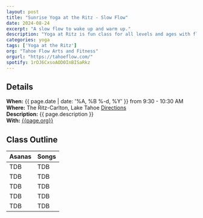 ```yaml
---
layout: post
title: "Sunrise Yoga at the Ritz - Slow Flow"
date: 2024-08-24
excerpt: "A slow flow to wake up and warm up."
description: "Yoga at Ritz is fun class for all levels and ages with flowing poses and breath-work to build stability, flexibility, and mindfulness. These classes will follow an arc of opening awareness, warm-up stretch, balancing poses, inversions, grounding poses, and relaxation. The 7:30 am class is a slow flow while the 8:30 am class is more focused on strength." 
categories: yoga
tags: ['Yoga at the Ritz']
org: "Tahoe Flow Arts and Fitness"
orgurl: "https://tahoeflow.com/"
spotify: 1rOJ6CxsoAOD0InBISaRkz
---
```



## Details

**When:** {{ page.date | date: '%A, %B %-d, %Y' }} from 9:30 - 10:30 AM   
**Where:** The Ritz-Carlton, Lake Tahoe
[Directions](https://www.google.com/maps?rlz=1C5CHFA_enUS818US818&gs_lcrp=EgZjaHJvbWUyBggAEEUYOTIGCAEQRRhAMgYIAhBFGEAyBggDEEUYPTIGCAQQRRg90gEHMTc1ajBqNKgCALACAQ&um=1&ie=UTF-8&fb=1&gl=us&sa=X&geocode=KeeGOX1HYpmAMaC03BLJLCKB&daddr=13031+Ritz+Carlton+Highlands+Ct,+Truckee,+CA+96161)   
**Description:** {{ page.description }}      
**With:** [{{page.org}}]({{page.orgurl}})

## Class Outline

Asanas | Songs   
---- | ----
TDB | TDB
TDB | TDB
TDB | TDB
TDB | TDB
TDB | TDB